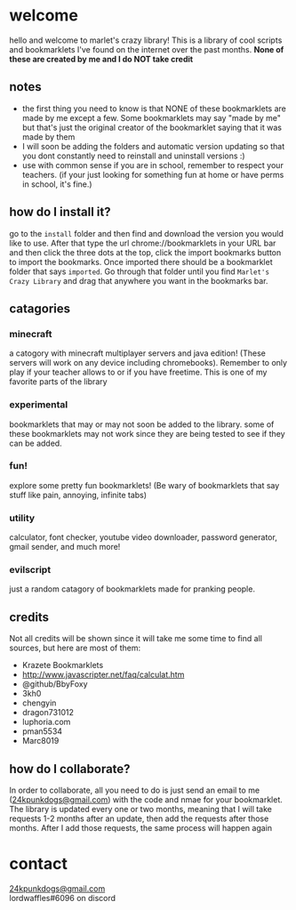 # welcome
hello and welcome to marlet's crazy library! This is a library of cool scripts and bookmarklets I've found on the internet over the past months. **None of these are created by me and I do NOT take credit**
## notes 
- the first thing you need to know is that NONE of these bookmarklets are made by me except a few. Some bookmarklets may say "made by me" but that's just the original creator of the bookmarklet saying that it was made by them
- I will soon be adding the folders and automatic version updating so that you dont constantly need to reinstall and uninstall versions :) 
- use with common sense if you are in school, remember to respect your teachers. (if your just looking for something fun at home or have perms in school, it's fine.)
## how do I install it?
go to the `install` folder and then find and download the version you would like to use. After that type the url chrome://bookmarklets in your URL bar and then click the three dots at the top, click the import bookmarks button to import the bookmarks. Once imported there should be a bookmarklet folder that says `imported`. Go through that folder until you find `Marlet's Crazy Library` and drag that anywhere you want in the bookmarks bar. 
## catagories
### minecraft
a catogory with minecraft multiplayer servers and java edition! (These servers will work on any device including chromebooks). Remember to only play if your teacher allows to or if you have freetime. This is one of my favorite parts of the library
### experimental
bookmarklets that may or may not soon be added to the library. some of these bookmarklets may not work since they are being tested to see if they can be added.
### fun!
explore some pretty fun bookmarklets! (Be wary of bookmarklets that say stuff like pain, annoying, infinite tabs)
### utility
calculator, font checker, youtube video downloader, password generator, gmail sender, and much more!
### evilscript
just a random catagory of bookmarklets made for pranking people.
## credits
Not all credits will be shown since it will take me some time to find all sources, but here are most of them:
+ Krazete Bookmarklets
+ http://www.javascripter.net/faq/calculat.htm
+ @github/BbyFoxy
+ 3kh0
+ chengyin
+ dragon731012
+ luphoria.com
+ pman5534
+ Marc8019
## how do I collaborate?
In order to collaborate, all you need to do is just send an email to me (24kpunkdogs@gmail.com) with the code and nmae for your bookmarklet. The library is updated every one or two months, meaning that I will take requests 1-2 months after an update, then add the requests after those months. After I add those requests, the same process will happen again
# contact
24kpunkdogs@gmail.com  
lordwaffles#6096 on discord
